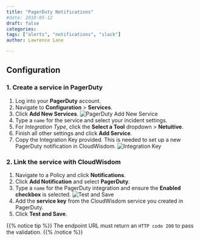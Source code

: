 ```yaml
---
title: "PagerDuty Notifications"
#date: 2018-05-12
draft: false
categories:
tags: ["alerts", "notifications", "slack"]
author: Lawrence Lane

---
```


## Configuration

### 1. Create a service in PagerDuty
1. Log into your **PagerDuty** account.
2. Navigate to **Configuration** > **Services**.
3. Click **Add New Services**.
![PagerDuty Add New Service](/images/notifications-pageryduty/pagerduty-add-new-service.png)
4. Type a `name` for the service and select your incident settings.
5. For _Integration Type_, click the **Select a Tool** dropdown > **Netuitive**.
6. Finish all other settings and click **Add Service**.
7. Copy the Integration Key provided. This is needed to set up a new PagerDuty notification in CloudWisdom.
![Integration Key](/images/notifications-pageryduty/integration-key.png)


### 2. Link the service with CloudWisdom
1. Navigate to a Policy and click **Notifications**.
2. Click **Add Notification** and select **PagerDuty**.
3. Type a `name` for the PagerDuty integration and ensure the **Enabled checkbox** is selected.
![Test and Save](/images/notifications-pageryduty/test-and-save.png)
4. Add the **service key** from the CloudWisdom service you created in PagerDuty.
5. Click **Test and Save**.

{{% notice tip %}}
The endpoint URL must return an `HTTP code 200` to pass the validation.
{{% /notice %}}
